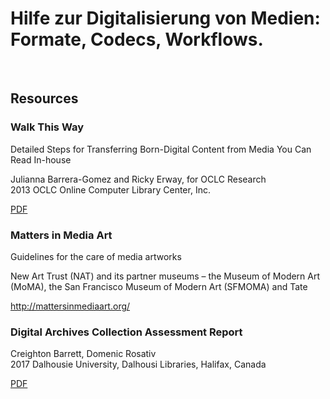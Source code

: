 # Hilfe zur Digitalisierung von Medien: Formate, Codecs, Workflows.

&nbsp;

## Resources

### Walk This Way
Detailed Steps for Transferring Born-Digital Content from Media You Can Read In-house

Julianna Barrera-Gomez and Ricky Erway, for OCLC Research  
2013 OCLC Online Computer Library Center, Inc. 

[PDF](walk-this-way.pdf)

### Matters in Media Art
Guidelines for the care of media artworks

New Art Trust (NAT) and its partner museums – the Museum of Modern Art (MoMA), the San Francisco Museum of Modern Art (SFMOMA) and Tate

http://mattersinmediaart.org/

### Digital Archives Collection Assessment Report

Creighton Barrett, Domenic Rosativ  
2017 Dalhousie University, Dalhousi Libraries, Halifax, Canada  

[PDF](digital-archives-collection-assessment-report.pdf)
